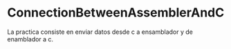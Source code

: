 # ConnectionBetweenAssemblerAndC
La practica consiste en enviar datos desde c a ensamblador y de enamblador a c.
